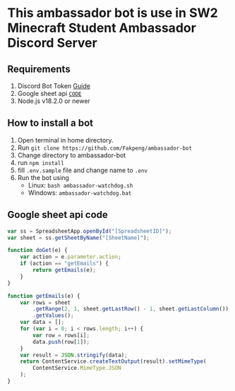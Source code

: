 # This ambassador bot is use in SW2 Minecraft Student Ambassador Discord Server

## Requirements

1. Discord Bot Token [Guide](https://discordjs.guide/preparations/setting-up-a-bot-application.html#creating-your-bot)
2. Google sheet api [`CODE`](##Google%20sheet%20api%20code)
3. Node.js v18.2.0 or newer

## How to install a bot

1. Open terminal in home directory.
2. Run `git clone https://github.com/Fakpeng/ambassador-bot`
3. Change directory to ambassador-bot
4. run `npm install`
5. fill `.env.sample` file and change name to `.env`
6. Run the bot using
   - Linux: `bash ambassador-watchdog.sh`
   - Windows: `ambassador-watchdog.bat`

## Google sheet api code

```js
var ss = SpreadsheetApp.openById("[SpreadsheetID]");
var sheet = ss.getSheetByName("[SheetName]");

function doGet(e) {
	var action = e.parameter.action;
	if (action == "getEmails") {
		return getEmails(e);
	}
}

function getEmails(e) {
	var rows = sheet
		.getRange(2, 1, sheet.getLastRow() - 1, sheet.getLastColumn())
		.getValues();
	var data = [];
	for (var i = 0; i < rows.length; i++) {
		var row = rows[i];
		data.push(row[1]);
	}
	var result = JSON.stringify(data);
	return ContentService.createTextOutput(result).setMimeType(
		ContentService.MimeType.JSON
	);
}
```
